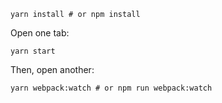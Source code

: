 ```
yarn install # or npm install
```

Open one tab:
```
yarn start
```

Then, open another:
```
yarn webpack:watch # or npm run webpack:watch
```
